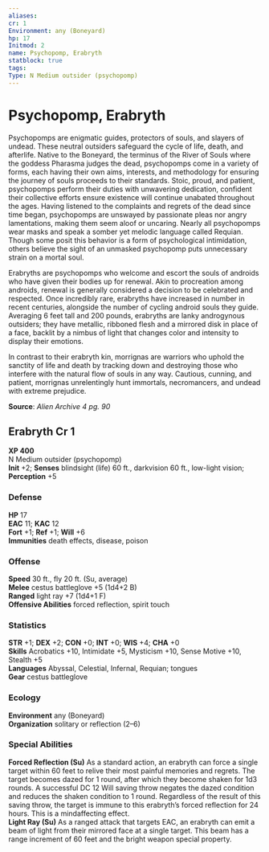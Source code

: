 ```yaml
---
aliases: 
cr: 1
Environment: any (Boneyard)
hp: 17
Initmod: 2
name: Psychopomp, Erabryth
statblock: true
tags: 
Type: N Medium outsider (psychopomp)
---
```


# Psychopomp, Erabryth

Psychopomps are enigmatic guides, protectors of souls, and slayers of undead. These neutral outsiders safeguard the cycle of life, death, and afterlife. Native to the Boneyard, the terminus of the River of Souls where the goddess Pharasma judges the dead, psychopomps come in a variety of forms, each having their own aims, interests, and methodology for ensuring the journey of souls proceeds to their standards. Stoic, proud, and patient, psychopomps perform their duties with unwavering dedication, confident their collective efforts ensure existence will continue unabated throughout the ages. Having listened to the complaints and regrets of the dead since time began, psychopomps are unswayed by passionate pleas nor angry lamentations, making them seem aloof or uncaring. Nearly all psychopomps wear masks and speak a somber yet melodic language called Requian. Though some posit this behavior is a form of psychological intimidation, others believe the sight of an unmasked psychopomp puts unnecessary strain on a mortal soul.

Erabryths are psychopomps who welcome and escort the souls of androids who have given their bodies up for renewal. Akin to procreation among androids, renewal is generally considered a decision to be celebrated and respected. Once incredibly rare, erabryths have increased in number in recent centuries, alongside the number of cycling android souls they guide. Averaging 6 feet tall and 200 pounds, erabryths are lanky androgynous outsiders; they have metallic, ribboned flesh and a mirrored disk in place of a face, backlit by a nimbus of light that changes color and intensity to display their emotions.

In contrast to their erabryth kin, morrignas are warriors who uphold the sanctity of life and death by tracking down and destroying those who interfere with the natural flow of souls in any way. Cautious, cunning, and patient, morrignas unrelentingly hunt immortals, necromancers, and undead with extreme prejudice.


**Source**:  _Alien Archive 4 pg. 90_

## Erabryth Cr 1

**XP 400**  
N Medium outsider (psychopomp)  
**Init** +2; **Senses** blindsight (life) 60 ft., darkvision 60 ft., low-light vision; **Perception** +5  

### Defense

**HP** 17  
**EAC** 11; **KAC** 12  
**Fort** +1; **Ref** +1; **Will** +6  
**Immunities** death effects, disease, poison  

### Offense

**Speed** 30 ft., fly 20 ft. (Su, average)  
**Melee** cestus battleglove +5 (1d4+2 B)  
**Ranged** light ray +7 (1d4+1 F)  
**Offensive Abilities** forced reflection, spirit touch

### Statistics

**STR** +1; **DEX** +2; **CON** +0; **INT** +0; **WIS** +4; **CHA** +0  
**Skills** Acrobatics +10, Intimidate +5, Mysticism +10, Sense Motive +10, Stealth +5  
**Languages** Abyssal, Celestial, Infernal, Requian; tongues  
**Gear** cestus battleglove

### Ecology

**Environment** any (Boneyard)  
**Organization** solitary or reflection (2–6)

### Special Abilities

**Forced Reflection (Su)** As a standard action, an erabryth can force a single target within 60 feet to relive their most painful memories and regrets. The target becomes dazed for 1 round, after which they become shaken for 1d3 rounds. A successful DC 12 Will saving throw negates the dazed condition and reduces the shaken condition to 1 round. Regardless of the result of this saving throw, the target is immune to this erabryth’s forced reflection for 24 hours. This is a mindaffecting effect.  
**Light Ray (Su)** As a ranged attack that targets EAC, an erabryth can emit a beam of light from their mirrored face at a single target. This beam has a range increment of 60 feet and the bright weapon special property.
